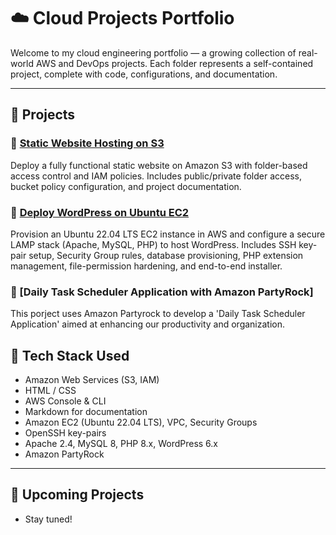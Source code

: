 # ☁️ Cloud Projects Portfolio

Welcome to my cloud engineering portfolio — a growing collection of real-world AWS and DevOps projects.
Each folder represents a self-contained project, complete with code, configurations, and documentation.

---

## 📂 Projects

### 🔹 [Static Website Hosting on S3](./s3-static-website-hosting)
Deploy a fully functional static website on Amazon S3 with folder-based access control and IAM policies. 
Includes public/private folder access, bucket policy configuration, and project documentation.

### 🚀 [Deploy WordPress on Ubuntu EC2](./wordpress-ec2)
Provision an Ubuntu 22.04 LTS EC2 instance in AWS and configure a secure LAMP stack (Apache, MySQL, PHP) to host WordPress. Includes SSH key-pair setup, Security Group rules, database provisioning, PHP extension management, file-permission hardening, and end-to-end installer.

### 📅 [Daily Task Scheduler Application with Amazon PartyRock] 
This porject uses Amazon Partyrock to develop a 'Daily Task Scheduler Application' aimed at enhancing our productivity and organization.


## 🧰 Tech Stack Used
* Amazon Web Services (S3, IAM)
* HTML / CSS
* AWS Console & CLI
* Markdown for documentation
* Amazon EC2 (Ubuntu 22.04 LTS), VPC, Security Groups
* OpenSSH key-pairs
* Apache 2.4, MySQL 8, PHP 8.x, WordPress 6.x
* Amazon PartyRock
---

## 🚧 Upcoming Projects
- Stay tuned!

